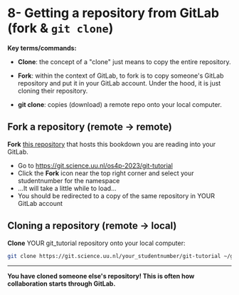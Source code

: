 # 8- Getting a repository from GitLab (fork & `git clone`)

**Key terms/commands:**

* **Clone**: the concept of a "clone" just means to copy the entire repository.

* **Fork**: within the context of GitLab, to fork is to copy someone's GitLab repository and put it in your GitLab account. Under the hood, it is just cloning their repository.

* **git clone**: copies (download) a remote repo onto your local computer.

## Fork a repository (remote -> remote)

**Fork** [this repository](https://git.science.uu.nl/os4p-2023/git-tutorial) that hosts this bookdown you are reading into your GitLab.

* Go to https://git.science.uu.nl/os4p-2023/git-tutorial
* Click the **Fork** icon near the top right corner and select your studentnumber for the namespace
* ...It will take a little while to load...
* You should be redirected to a copy of the same repository in YOUR GitLab account

## Cloning a repository (remote -> local)

**Clone** YOUR git_tutorial repository onto your local computer:

```bash
git clone https://git.science.uu.nl/your_studentnumber/git-tutorial ~/git-tutorial
```

***
**You have cloned someone else's repository! This is often how collaboration starts through GitLab.**